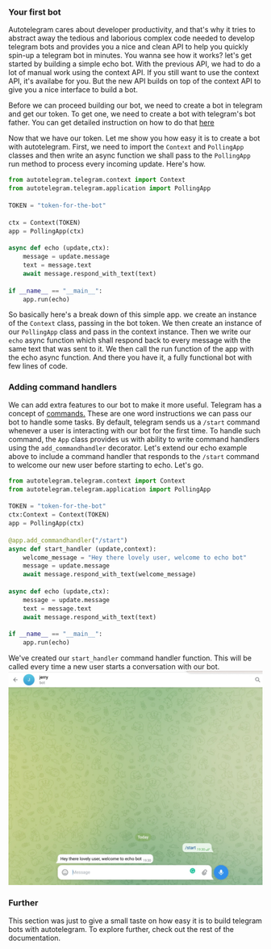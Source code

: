 ### Your first bot
Autotelegram cares about developer productivity, and that's why it tries to abstract away the tedious
and laborious complex code needed to develop telegram bots and provides you a nice and clean API to 
help you quickly spin-up a telegram bot in minutes. You wanna see how it works? let's get started
by building a simple echo bot.
With the previous API, we had to do a lot of manual work using the context API. If you still want to use
the context API, it's availabe for you. But the new API builds on top of the context API to give you a nice interface to build a bot.

Before we can proceed building our bot, we need to create a bot in telegram and get our token.
To get one, we need to create a bot with telegram's bot father. You can get detailed instruction on how to
do that [here](https://core.telegram.org/bots/features#creating-a-new-bot)

Now that we have our token. Let me show you how easy it is to create a bot with autotelegram.
First, we need to import the `Context` and `PollingApp` classes and then write an async function we shall
pass to the `PollingApp` run method to process every incoming update. Here's how.
```python
from autotelegram.telegram.context import Context
from autotelegram.telegram.application import PollingApp

TOKEN = "token-for-the-bot"

ctx = Context(TOKEN)
app = PollingApp(ctx)

async def echo (update,ctx):
    message = update.message
    text = message.text
    await message.respond_with_text(text)
    
if __name__ == "__main__":
    app.run(echo)
```
So basically here's a break down of this simple app.
we create an instance of the `Context` class, passing in the bot token.
We then create an instance of our `PollingApp` class and pass in the context instance.
Then we write our `echo` async function which shall respond back to every message with
the same text that was sent to it. 
We then call the run function of the app with the echo async function. And there you have it,
a fully functional bot with few lines of code.

### Adding command handlers
We can add extra features to our bot to make it more useful. Telegram has a concept of [commands.](https://core.telegram.org/bots/features#commands)
These are one word instructions we can pass our bot to handle some tasks.
By default, telegram sends us a `/start` command whenever a user is interacting with our
bot for the first time. To handle such command, the `App` class provides us with ability to
write command handlers using the `add_commandhandler` decorator. Let's extend our
echo example above to include a command handler that responds to the `/start` command to
welcome our new user before starting to echo. Let's go.

```python
from autotelegram.telegram.context import Context
from autotelegram.telegram.application import PollingApp

TOKEN = "token-for-the-bot"
ctx:Context = Context(TOKEN)
app = PollingApp(ctx)

@app.add_commandhandler("/start")
async def start_handler (update,context):
    welcome_message = "Hey there lovely user, welcome to echo bot"
    message = update.message
    await message.respond_with_text(welcome_message)

async def echo (update,ctx):
    message = update.message
    text = message.text
    await message.respond_with_text(text)
    
if __name__ == "__main__":
    app.run(echo)
```
We've created our `start_handler` command handler function. This will be called every time
a new user starts a conversation with our bot.
![trial](../assets/trial.jpeg)

### Further
This section was just to give a small taste on how easy it is to build telegram bots with
autotelegram. To explore further, check out the rest of the documentation.